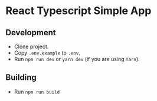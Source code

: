# React Typescript Simple App

## Development

- Clone project.
- Copy `.env.example` to `.env`.
- Run `npm run dev` or `yarn dev` (if you are using `Yarn`).

## Building
- Run `npm run build`